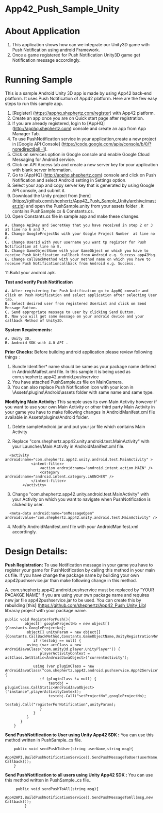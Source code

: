 App42_Push_Sample_Unity
=======================

# About Application

1. This application shows how can we integrate our Unity3D game with Push Notification using android Framework.
2. Once a game registered for Push Notification Unity3D game get Notification message accordingly.

# Running Sample

This is a sample Android Unity 3D app is made by using App42 back-end platform. It uses Push Notification of App42 platform.
Here are the few easy steps to run this sample app.

1. [Register] (https://apphq.shephertz.com/register) with App42 platform.
2. Create an app once you are on Quick start page after registration.
3. If you are already registered, login to [AppHQ] (http://apphq.shephertz.com) console and create an app from App Manager Tab.
4. To use PushNotification service in your application,create a new project in [Google API Console] (https://code.google.com/apis/console/b/0/?noredirect&pli=1).
5. Click on services option in Google console and enable Google Cloud Messaging for Android service.
6. Click on API Access tab and create a new server key for your application with blank server information.
7. Go to [AppHQ] (http://apphq.shephertz.com) console and click on Push Notification and select Android setting in Settings option.
8. Select your app and copy server key that is generated by using Google API console, and submit it.
9. Download the Unity project from [here] (https://github.com/shephertz/App42_Push_Sample_Unity/archive/master.zip) and open the PushSample.unity from your assets folder , it contains PushSample.cs & Constants.cs.
10. Open Constants.cs file in sample app and make these changes.

```
A. Change ApiKey and SecretKey that you have received in step 2 or 3 at line no 6 and 7.
B. Change GoogleProjectNo with your Google Project Number  at line no 8.
C. Change UserId with your username you want tp register for Push Notification at line no 8.
D. Change GameObjectName with your GameObject on which you have to receive Push Notification callback from Android e.g. Success app42Msg.
E. Change callBackMethod with your method name on which you have to receive Push Notificationcallback from Android e.g. Success.
```
11.Build your android apk.

__Test and verify Push Notification__
```
A. After registering for Push Notification go to AppHQ console and click on Push Notification and select application after selecting User tab.
B. Select desired user from registered UserList and click on Send Message Button.
C. Send appropriate message to user by clicking Send Button.
D. Now you will get same message on your android device and your callback Method of Unity3D.
```

__System Requirements:__
```
A. Unity 3D.
B. Android SDK with 4.0 API .
```

__Prior Checks:__ Before building android application please review following things :

1. Bundle Identifier* name should be same as your package name defined in AndroidMaifest.xml file. In this sample it is being used as com.shephertz.app42.android.pushservice</br>
2. You have attached PushSample.cs file on MainCamera.
4. You can also replace Push Notification icon with your icon in \Assets\plugins\Android\assets folder with same name and same type.

__Modifying Main Activity:__ This sample uses its own Main Activity however if you want to use your own Main Activity or other third party Main Activity in your game you have to make following changes in AndroidManifest.xml file available in Assets\plugins\Android folder.

1. Delete sampleAndroid.jar and put your jar file which contains  Main Activity</br>

2. Replace "com.shephertz.app42.unity.android.test.MainActivity" with your Launcher/Main Activity  in AndroidManifest.xml file.</br>
```
  <activity android:name="com.shephertz.app42.unity.android.test.MainActivity" >
            <intent-filter>
                <action android:name="android.intent.action.MAIN" />
                <category android:name="android.intent.category.LAUNCHER" />
            </intent-filter>
        </activity>
```
3. Change "com.shephertz.app42.unity.android.test.MainActivity" with your Activity on which you want to navigate when PushNotification is clicked by user.
```
  <meta-data android:name="onMessageOpen" android:value="com.shephertz.app42.unity.android.test.MainActivity" />
```
4. Modify AndroidManifest.xml file with your AndroidManifest.xml accordingly.


# Design Details:

__Push Registration:__ To use Notification message in your game you have to register your game for PushNotification
by calling this method in your main cs file. If you have change the package name by building your own app42pushservice.jar
than make following change in this method.

A. com.shephertz.app42.android.pushservice must be replaced by "YOUR PACAKGE NAME" if you are using your own package name and requires new jar file app42pushservice.jar to be used. You can create this by rebuilding  [this] (https://github.com/shephertz/App42_Push_Unity_Lib) libraray project with your package name.

```
public void RegisterForPush(){
		 object[] googleProjectNo = new object[]{Constants.GoogleProjectNo};
          object[] unityParam = new object[]{Constants.CallBackMethod,Constants.GameObjectName,UnityRegistrationMethod};
		     if (testobj == null) {
          using (var actClass = new AndroidJavaClass("com.unity3d.player.UnityPlayer")) {
                playerActivityContext = actClass.GetStatic<AndroidJavaObject>("currentActivity");
            
		     using (var pluginClass = new AndroidJavaClass("com.shephertz.app42.android.pushservice.App42Service")) {
                if (pluginClass != null) {
                    testobj = pluginClass.CallStatic<AndroidJavaObject>("instance",playerActivityContext);
				    testobj.Call("setProjectNo",googleProjectNo);
                    testobj.Call("registerForNotification",unityParam);
                }
             }
          }
       }
    }
```

__Send PushNotification to User using Unity App42 SDK :__ You can use this method written in PushSample..cs file.
 
```
	public void sendPushToUser(string userName,string msg){
		App42API.BuildPushNotificationService().SendPushMessageToUser(userName,msg,new Callback());
	}

```

__Send PushNotification to all users using Unity App42 SDK :__ You can use this method written in PushSample..cs file..
 
```
	 public void sendPushToAll(string msg){	
		 App42API.BuildPushNotificationService().SendPushMessageToAll(msg,new Callback());
         }

```
